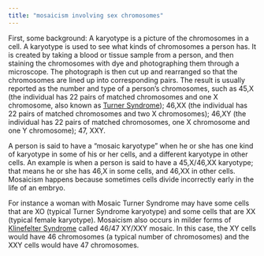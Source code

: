 ```yaml
---
title: "mosaicism involving sex chromosomes"
---
```


<p>First, some background: A karyotype is a picture of the chromosomes in a cell. A karyotype is used to see what kinds of chromosomes a person has. It is created by taking a blood or tissue sample from a person, and then staining the chromosomes with dye and photographing them through a microscope. The photograph is then cut up and rearranged so that the chromosomes are lined up into corresponding pairs. The result is usually reported as the number and type of a person’s chromosomes, such as 45,X (the individual has 22 pairs of matched chromosomes and one X chromosome, also known as <a href="http://www.isna.org/faq/conditions/turner">Turner Syndrome</a>); 46,XX (the individual has 22 pairs of matched chromosomes and two X chromosomes); 46,XY (the individual has 22 pairs of matched chromosomes, one X chromosome and one Y chromosome); 47, <span class="caps">XXY</span>.  </p>

<p>A person is said to have a “mosaic karyotype” when he or she has one kind of karyotype in some of his or her cells, and a different karyotype in other cells. An example is when a person is said to have a 45,X/46,XX karyotype; that means he or she has 46,X in some cells, and 46,XX in other cells. Mosaicism happens because sometimes cells divide incorrectly early in the life of an embryo.  </p>

<p>For instance a woman with Mosaic Turner Syndrome may have some cells that are XO (typical Turner Syndrome karyotype) and some cells that are XX (typical female karyotype). Mosaicism also occurs in milder forms of <a href="http://www.isna.org/faq/conditions/klinefelter">Klinefelter Syndrome</a> called 46/47 XY/XXY mosaic. In this case, the XY cells would have 46 chromosomes (a typical number of chromosomes) and the <span class="caps">XXY</span> cells would have 47 chromosomes.</p>